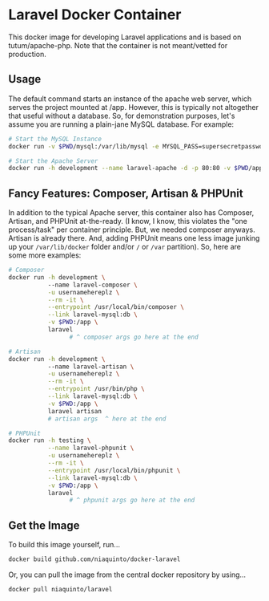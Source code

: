 # Laravel Docker Container

This docker image for developing Laravel applications and is based on tutum/apache-php. Note that the container is not meant/vetted for production.

## Usage

The default command starts an instance of the apache web server, which serves the project mounted at /app. However, this is typically not altogether that useful without a database. So, for demonstration purposes, let's assume you are running a plain-jane MySQL database. For example:

```bash
# Start the MySQL Instance
docker run -v $PWD/mysql:/var/lib/mysql -e MYSQL_PASS=supersecretpassword -d -p 3306:3306 --name laravel-mysql tutum/mysql

# Start the Apache Server
docker run -h development --name laravel-apache -d -p 80:80 -v $PWD/app --link laravel-mysql:db laravel
```

## Fancy Features: Composer, Artisan & PHPUnit

In addition to the typical Apache server, this container also has Composer, Artisan, and PHPUnit at-the-ready. (I know, I know, this violates the "one process/task" per container principle. But, we needed composer anyways. Artisan is already there. And, adding PHPUnit means one less image junking up your `/var/lib/docker` folder and/or `/` or `/var` partition). So, here are some more examples:

```bash
# Composer
docker run -h development \ 
           --name laravel-composer \
           -u usernamehereplz \
           --rm -it \
           --entrypoint /usr/local/bin/composer \
           --link laravel-mysql:db \
           -v $PWD:/app \
           laravel
                 # ^ composer args go here at the end

# Artisan
docker run -h development \ 
           --name laravel-artisan \
           -u usernamehereplz \
           --rm -it \
           --entrypoint /usr/bin/php \
           --link laravel-mysql:db \
           -v $PWD:/app \
           laravel artisan
           # artisan args  ^ here at the end

# PHPUnit
docker run -h testing \
           --name laravel-phpunit \
           -u usernamehereplz \
           --rm -it \
           --entrypoint /usr/local/bin/phpunit \
           --link laravel-mysql:db \
           -v $PWD:/app \
           laravel
                 # ^ phpunit args go here at the end
```

## Get the Image

To build this image yourself, run...
 
```bash
docker build github.com/niaquinto/docker-laravel
```

Or, you can pull the image from the central docker repository by using... 
 
```bash
docker pull niaquinto/laravel
```
